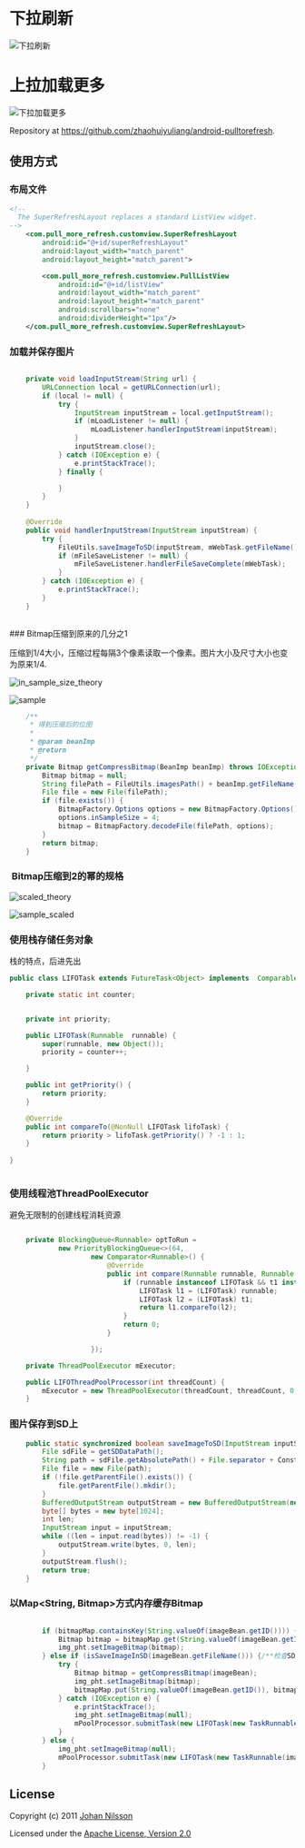 # 下拉刷新

![下拉刷新](https://github.com/zhaohuiyuliang/android-pulltorefresh/blob/master/raw/master/pull_refresh.png)

# 上拉加载更多
![下拉加载更多](https://github.com/zhaohuiyuliang/android-pulltorefresh/blob/master/raw/master/more_refresh.png)

Repository at <https://github.com/zhaohuiyuliang/android-pulltorefresh>.

## 使用方式

### 布局文件

``` xml
<!--
  The SuperRefreshLayout replaces a standard ListView widget.
-->
    <com.pull_more_refresh.customview.SuperRefreshLayout
        android:id="@+id/superRefreshLayout"
        android:layout_width="match_parent"
        android:layout_height="match_parent">

        <com.pull_more_refresh.customview.PullListView
            android:id="@+id/listView"
            android:layout_width="match_parent"
            android:layout_height="match_parent"
            android:scrollbars="none"
            android:dividerHeight="1px"/>
    </com.pull_more_refresh.customview.SuperRefreshLayout>
```

### 加载并保存图片

``` java

    private void loadInputStream(String url) {
        URLConnection local = getURLConnection(url);
        if (local != null) {
            try {
                InputStream inputStream = local.getInputStream();
                if (mLoadListener != null) {
                    mLoadListener.handlerInputStream(inputStream);
                }
                inputStream.close();
            } catch (IOException e) {
                e.printStackTrace();
            } finally {

            }
        }
    }
    
    @Override
    public void handlerInputStream(InputStream inputStream) {
        try {
            FileUtils.saveImageToSD(inputStream, mWebTask.getFileName());
            if (mFileSaveListener != null) {
                mFileSaveListener.handlerFileSaveComplete(mWebTask);
            }
        } catch (IOException e) {
            e.printStackTrace();
        }
    }
    
```


### Bitmap压缩到原来的几分之1


压缩到1/4大小，压缩过程每隔3个像素读取一个像素。图片大小及尺寸大小也变为原来1/4.

![in_sample_size_theory](https://github.com/zhaohuiyuliang/android-pulltorefresh/blob/master/raw/master/in_sample_size_theory.png)

![sample](https://github.com/zhaohuiyuliang/android-pulltorefresh/blob/master/raw/master/in_sample_size.png)

```java
    /**
     * 得到压缩后的位图
     *
     * @param beanImp
     * @return
     */
    private Bitmap getCompressBitmap(BeanImp beanImp) throws IOException {
        Bitmap bitmap = null;
        String filePath = FileUtils.imagesPath() + beanImp.getFileName();
        File file = new File(filePath);
        if (file.exists()) {
            BitmapFactory.Options options = new BitmapFactory.Options();
            options.inSampleSize = 4;
            bitmap = BitmapFactory.decodeFile(filePath, options);
        }
        return bitmap;
    }
```
    
###  Bitmap压缩到2的幂的规格


![scaled_theory](https://github.com/zhaohuiyuliang/android-pulltorefresh/blob/master/raw/master/scaled_theory.png)



![sample_scaled](https://github.com/zhaohuiyuliang/android-pulltorefresh/blob/master/raw/master/sample_scaled.png)





### 使用栈存储任务对象

栈的特点，后进先出

```java
public class LIFOTask extends FutureTask<Object> implements  Comparable<LIFOTask> {

    private static int counter;


    private int priority;

    public LIFOTask(Runnable  runnable) {
        super(runnable, new Object());
        priority = counter++;

    }

    public int getPriority() {
        return priority;
    }

    @Override
    public int compareTo(@NonNull LIFOTask lifoTask) {
        return priority > lifoTask.getPriority() ? -1 : 1;
    }
    
}



```

### 使用线程池ThreadPoolExecutor


避免无限制的创建线程消耗资源
```java

    private BlockingQueue<Runnable> optToRun =
            new PriorityBlockingQueue<>(64,
                    new Comparator<Runnable>() {
                        @Override
                        public int compare(Runnable runnable, Runnable t1) {
                            if (runnable instanceof LIFOTask && t1 instanceof LIFOTask) {
                                LIFOTask l1 = (LIFOTask) runnable;
                                LIFOTask l2 = (LIFOTask) t1;
                                return l1.compareTo(l2);
                            }
                            return 0;
                        }

                    });

    private ThreadPoolExecutor mExecutor;

    public LIFOThreadPoolProcessor(int threadCount) {
        mExecutor = new ThreadPoolExecutor(threadCount, threadCount, 0, TimeUnit.SECONDS, optToRun);
    }
```

### 图片保存到SD上

```java
    public static synchronized boolean saveImageToSD(InputStream inputStream, String fileName) throws IOException {
        File sdFile = getSDDataPath();
        String path = sdFile.getAbsolutePath() + File.separator + Constants.IMAGE_PATH + File.separator + fileName;
        File file = new File(path);
        if (!file.getParentFile().exists()) {
            file.getParentFile().mkdir();
        }
        BufferedOutputStream outputStream = new BufferedOutputStream(new FileOutputStream(file));
        byte[] bytes = new byte[1024];
        int len;
        InputStream input = inputStream;
        while ((len = input.read(bytes)) != -1) {
            outputStream.write(bytes, 0, len);
        }
        outputStream.flush();
        return true;
    }

```

### 以Map<String, Bitmap>方式内存缓存Bitmap

```java

        if (bitmapMap.containsKey(String.valueOf(imageBean.getID()))) {/**检查内存*/
            Bitmap bitmap = bitmapMap.get(String.valueOf(imageBean.getID()));
            img_pht.setImageBitmap(bitmap);
        } else if (isSaveImageInSD(imageBean.getFileName())) {/**检查SD卡*/
            try {
                Bitmap bitmap = getCompressBitmap(imageBean);
                img_pht.setImageBitmap(bitmap);
                bitmapMap.put(String.valueOf(imageBean.getID()), bitmap);
            } catch (IOException e) {
                e.printStackTrace();
                img_pht.setImageBitmap(null);
                mPoolProcessor.submitTask(new LIFOTask(new TaskRunnable(imageBean, this)));
            }
        } else {
            img_pht.setImageBitmap(null);
            mPoolProcessor.submitTask(new LIFOTask(new TaskRunnable(imageBean, this)));
        }

```


## License
Copyright (c) 2011 [Johan Nilsson](http://markupartist.com)

Licensed under the [Apache License, Version 2.0](http://www.apache.org/licenses/LICENSE-2.0.html)


